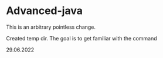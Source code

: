 # Advanced-java

This is an arbitrary pointless change.

Created temp dir. The goal is to get familiar with the command <git pull>

29.06.2022








































